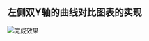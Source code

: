 ## 左侧双Y轴的曲线对比图表的实现
![完成效果](https://iwill-top-1256873136.cos.ap-guangzhou.myqcloud.com/TIM%E5%9B%BE%E7%89%8720191121163001.gif)


